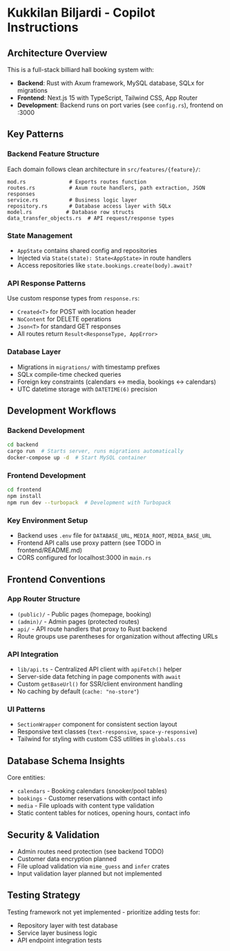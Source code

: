 # Kukkilan Biljardi - Copilot Instructions

## Architecture Overview

This is a full-stack billiard hall booking system with:

- **Backend**: Rust with Axum framework, MySQL database, SQLx for migrations
- **Frontend**: Next.js 15 with TypeScript, Tailwind CSS, App Router
- **Development**: Backend runs on port varies (see `config.rs`), frontend on :3000

## Key Patterns

### Backend Feature Structure

Each domain follows clean architecture in `src/features/{feature}/`:

```
mod.rs              # Exports routes function
routes.rs           # Axum route handlers, path extraction, JSON responses
service.rs          # Business logic layer
repository.rs       # Database access layer with SQLx
model.rs           # Database row structs
data_transfer_objects.rs  # API request/response types
```

### State Management

- `AppState` contains shared config and repositories
- Injected via `State(state): State<AppState>` in route handlers
- Access repositories like `state.bookings.create(body).await?`

### API Response Patterns

Use custom response types from `response.rs`:

- `Created<T>` for POST with location header
- `NoContent` for DELETE operations
- `Json<T>` for standard GET responses
- All routes return `Result<ResponseType, AppError>`

### Database Layer

- Migrations in `migrations/` with timestamp prefixes
- SQLx compile-time checked queries
- Foreign key constraints (calendars ↔ media, bookings ↔ calendars)
- UTC datetime storage with `DATETIME(6)` precision

## Development Workflows

### Backend Development

```bash
cd backend
cargo run  # Starts server, runs migrations automatically
docker-compose up -d  # Start MySQL container
```

### Frontend Development

```bash
cd frontend
npm install
npm run dev --turbopack  # Development with Turbopack
```

### Key Environment Setup

- Backend uses `.env` file for `DATABASE_URL`, `MEDIA_ROOT`, `MEDIA_BASE_URL`
- Frontend API calls use proxy pattern (see TODO in frontend/README.md)
- CORS configured for localhost:3000 in `main.rs`

## Frontend Conventions

### App Router Structure

- `(public)/` - Public pages (homepage, booking)
- `(admin)/` - Admin pages (protected routes)
- `api/` - API route handlers that proxy to Rust backend
- Route groups use parentheses for organization without affecting URLs

### API Integration

- `lib/api.ts` - Centralized API client with `apiFetch()` helper
- Server-side data fetching in page components with `await`
- Custom `getBaseUrl()` for SSR/client environment handling
- No caching by default (`cache: "no-store"`)

### UI Patterns

- `SectionWrapper` component for consistent section layout
- Responsive text classes (`text-responsive`, `space-y-responsive`)
- Tailwind for styling with custom CSS utilities in `globals.css`

## Database Schema Insights

Core entities:

- `calendars` - Booking calendars (snooker/pool tables)
- `bookings` - Customer reservations with contact info
- `media` - File uploads with content type validation
- Static content tables for notices, opening hours, contact info

## Security & Validation

- Admin routes need protection (see backend TODO)
- Customer data encryption planned
- File upload validation via `mime_guess` and `infer` crates
- Input validation layer planned but not implemented

## Testing Strategy

Testing framework not yet implemented - prioritize adding tests for:

- Repository layer with test database
- Service layer business logic
- API endpoint integration tests
